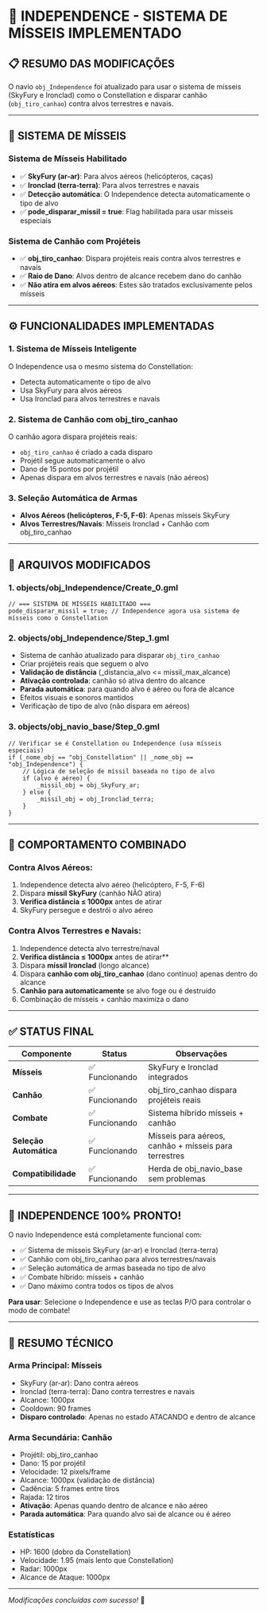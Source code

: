 # 🚢 INDEPENDENCE - SISTEMA DE MÍSSEIS IMPLEMENTADO

## 📋 **RESUMO DAS MODIFICAÇÕES**

O navio `obj_Independence` foi atualizado para usar o sistema de mísseis (SkyFury e Ironclad) como o Constellation e disparar canhão (`obj_tiro_canhao`) contra alvos terrestres e navais.

---

## 🚀 **SISTEMA DE MÍSSEIS**

### **Sistema de Mísseis Habilitado**
- ✅ **SkyFury (ar-ar)**: Para alvos aéreos (helicópteros, caças)
- ✅ **Ironclad (terra-terra)**: Para alvos terrestres e navais
- ✅ **Detecção automática**: O Independence detecta automaticamente o tipo de alvo
- ✅ **pode_disparar_missil = true**: Flag habilitada para usar mísseis especiais

### **Sistema de Canhão com Projéteis**
- ✅ **obj_tiro_canhao**: Dispara projéteis reais contra alvos terrestres e navais
- ✅ **Raio de Dano**: Alvos dentro de alcance recebem dano do canhão
- ✅ **Não atira em alvos aéreos**: Estes são tratados exclusivamente pelos mísseis

---

## ⚙️ **FUNCIONALIDADES IMPLEMENTADAS**

### **1. Sistema de Mísseis Inteligente**
O Independence usa o mesmo sistema do Constellation:
- Detecta automaticamente o tipo de alvo
- Usa SkyFury para alvos aéreos
- Usa Ironclad para alvos terrestres e navais

### **2. Sistema de Canhão com obj_tiro_canhao**
O canhão agora dispara projéteis reais:
- `obj_tiro_canhao` é criado a cada disparo
- Projétil segue automaticamente o alvo
- Dano de 15 pontos por projétil
- Apenas dispara em alvos terrestres e navais (não aéreos)

### **3. Seleção Automática de Armas**
- **Alvos Aéreos (helicópteros, F-5, F-6)**: Apenas mísseis SkyFury
- **Alvos Terrestres/Navais**: Mísseis Ironclad + Canhão com obj_tiro_canhao

---

## 🔧 **ARQUIVOS MODIFICADOS**

### **1. objects/obj_Independence/Create_0.gml**
```gml
// === SISTEMA DE MÍSSEIS HABILITADO ===
pode_disparar_missil = true; // Independence agora usa sistema de mísseis como o Constellation
```

### **2. objects/obj_Independence/Step_1.gml**
- Sistema de canhão atualizado para disparar `obj_tiro_canhao`
- Criar projéteis reais que seguem o alvo
- **Validação de distância** (_distancia_alvo <= missil_max_alcance)
- **Ativação controlada**: canhão só ativa dentro do alcance
- **Parada automática**: para quando alvo é aéreo ou fora de alcance
- Efeitos visuais e sonoros mantidos
- Verificação de tipo de alvo (não dispara em aéreos)

### **3. objects/obj_navio_base/Step_0.gml**
```gml
// Verificar se é Constellation ou Independence (usa mísseis especiais)
if (_nome_obj == "obj_Constellation" || _nome_obj == "obj_Independence") {
    // Lógica de seleção de míssil baseada no tipo de alvo
    if (alvo é aéreo) {
        _missil_obj = obj_SkyFury_ar;
    } else {
        _missil_obj = obj_Ironclad_terra;
    }
}
```

---

## 🎯 **COMPORTAMENTO COMBINADO**

### **Contra Alvos Aéreos:**
1. Independence detecta alvo aéreo (helicóptero, F-5, F-6)
2. Dispara **míssil SkyFury** (canhão NÃO atira)
3. **Verifica distância ≤ 1000px** antes de atirar
4. SkyFury persegue e destrói o alvo aéreo

### **Contra Alvos Terrestres e Navais:**
1. Independence detecta alvo terrestre/naval
2. **Verifica distância ≤ 1000px** antes de atirar**
3. Dispara **míssil Ironclad** (longo alcance)
4. Dispara **canhão com obj_tiro_canhao** (dano contínuo) apenas dentro do alcance
5. **Canhão para automaticamente** se alvo foge ou é destruído
6. Combinação de mísseis + canhão maximiza o dano

---

## ✅ **STATUS FINAL**

| Componente | Status | Observações |
|------------|--------|-------------|
| **Mísseis** | ✅ Funcionando | SkyFury e Ironclad integrados |
| **Canhão** | ✅ Funcionando | obj_tiro_canhao dispara projéteis reais |
| **Combate** | ✅ Funcionando | Sistema híbrido mísseis + canhão |
| **Seleção Automática** | ✅ Funcionando | Mísseis para aéreos, canhão + mísseis para terrestres |
| **Compatibilidade** | ✅ Funcionando | Herda de obj_navio_base sem problemas |

---

## 🚀 **INDEPENDENCE 100% PRONTO!**

O navio Independence está completamente funcional com:
- ✅ Sistema de mísseis SkyFury (ar-ar) e Ironclad (terra-terra)
- ✅ Canhão com obj_tiro_canhao para alvos terrestres/navais
- ✅ Seleção automática de armas baseada no tipo de alvo
- ✅ Combate híbrido: mísseis + canhão
- ✅ Dano máximo contra todos os tipos de alvos

**Para usar**: Selecione o Independence e use as teclas P/O para controlar o modo de combate!

---

## 📝 **RESUMO TÉCNICO**

### **Arma Principal: Mísseis**
- SkyFury (ar-ar): Dano contra aéreos
- Ironclad (terra-terra): Dano contra terrestres e navais
- Alcance: 1000px
- Cooldown: 90 frames
- **Disparo controlado**: Apenas no estado ATACANDO e dentro de alcance

### **Arma Secundária: Canhão**
- Projétil: obj_tiro_canhao
- Dano: 15 por projétil
- Velocidade: 12 pixels/frame
- Alcance: 1000px (validação de distância)
- Cadência: 5 frames entre tiros
- Rajada: 12 tiros
- **Ativação**: Apenas quando dentro de alcance e não aéreo
- **Parada automática**: Para quando alvo sai de alcance ou é aéreo

### **Estatísticas**
- HP: 1600 (dobro da Constellation)
- Velocidade: 1.95 (mais lento que Constellation)
- Radar: 1000px
- Alcance de Ataque: 1000px

---

*Modificações concluídas com sucesso!* 🎉

